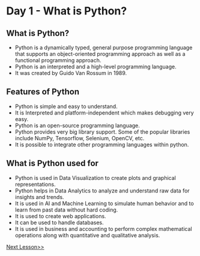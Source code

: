 <h1>Day 1 - What is Python?</h1>
<h2>What is Python?</h2>
<ul>
<li>Python is a dynamically typed, general purpose programming language that supports an object-oriented programming approach as well as a functional programming approach.</li>
<li>Python is an interpreted and a high-level programming language.</li>
<li>It was created by Guido Van Rossum in 1989.</li>
</ul>
<h2>Features of Python</h2>
<ul>
<li>Python is simple and easy to understand.</li>
<li>It is Interpreted and platform-independent which makes debugging very easy.</li>
<li>Python is an open-source programming language.</li>
<li>Python provides very big library support. Some of the popular libraries include NumPy, Tensorflow, Selenium, OpenCV, etc.</li>
<li>It is possible to integrate other programming languages within python.</li>
</ul>
<h2>What is Python used for</h2>
<ul>
<li>Python is used in Data Visualization to create plots and graphical representations.</li>
<li>Python helps in Data Analytics to analyze and understand raw data for insights and trends.</li>
<li>It is used in AI and Machine Learning to simulate human behavior and to learn from past data without hard coding.</li>
<li>It is used to create web applications.</li>
<li>It can be used to handle databases.</li>
<li>It is used in business and accounting to perform complex mathematical operations along with quantitative and qualitative analysis.</li>
</ul>

<a href="https://github.com/AnjulGupta12/Python/blob/main/DAY%202:%20Application%20Of%20Python.md" target="_self" > Next Lesson&gt;&gt; </a>
